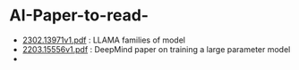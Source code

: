 # AI-Paper-to-read-


- [2302.13971v1.pdf](LLM%2F2302.13971v1.pdf) : LLAMA families of model 
- [2203.15556v1.pdf](./llm/2203.15556v1.pdf) : DeepMind paper on training a large parameter model 
- 
